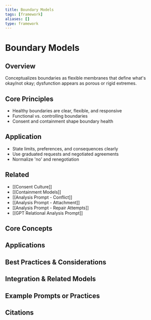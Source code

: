 ```yaml
---
title: Boundary Models
tags: [framework]
aliases: []
type: framework
---
```


<!-- @format -->

# Boundary Models

## Overview

Conceptualizes boundaries as flexible membranes that define what's okay/not okay; dysfunction appears as porous or rigid extremes.

## Core Principles

- Healthy boundaries are clear, flexible, and responsive
- Functional vs. controlling boundaries
- Consent and containment shape boundary health

## Application

- State limits, preferences, and consequences clearly
- Use graduated requests and negotiated agreements
- Normalize 'no' and renegotiation

## Related

- [[Consent Culture]]
- [[Containment Models]]
- [[Analysis Prompt - Conflict]]
- [[Analysis Prompt - Attachment]]
- [[Analysis Prompt - Repair Attempts]]
- [[GPT Relational Analysis Prompt]]

## Core Concepts

## Applications

## Best Practices & Considerations

## Integration & Related Models

## Example Prompts or Practices

## Citations
